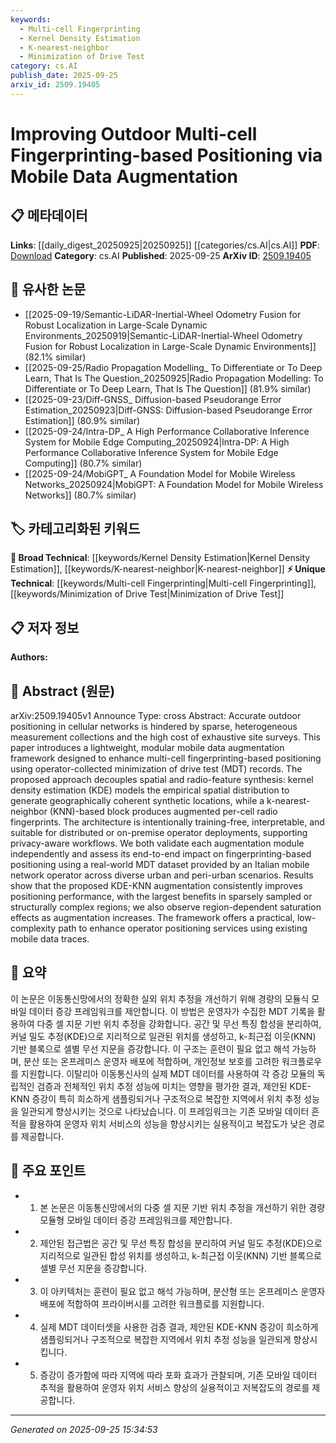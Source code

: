 ```yaml
---
keywords:
  - Multi-cell Fingerprinting
  - Kernel Density Estimation
  - K-nearest-neighbor
  - Minimization of Drive Test
category: cs.AI
publish_date: 2025-09-25
arxiv_id: 2509.19405
---
```


<!-- KEYWORD_LINKING_METADATA:
{
  "processed_timestamp": "2025-09-25T15:34:53.232356",
  "vocabulary_version": "1.0",
  "selected_keywords": [
    "Multi-cell Fingerprinting",
    "Kernel Density Estimation",
    "K-nearest-neighbor",
    "Minimization of Drive Test"
  ],
  "rejected_keywords": [],
  "similarity_scores": {
    "Multi-cell Fingerprinting": 0.78,
    "Kernel Density Estimation": 0.7,
    "K-nearest-neighbor": 0.72,
    "Minimization of Drive Test": 0.77
  },
  "extraction_method": "AI_prompt_based",
  "budget_applied": true,
  "candidates_json": {
    "candidates": [
      {
        "surface": "Multi-cell Fingerprinting-based Positioning",
        "canonical": "Multi-cell Fingerprinting",
        "aliases": [
          "Cellular Fingerprinting",
          "Fingerprinting-based Positioning"
        ],
        "category": "unique_technical",
        "rationale": "This concept is central to the paper's methodology and offers a unique approach to positioning in cellular networks.",
        "novelty_score": 0.75,
        "connectivity_score": 0.68,
        "specificity_score": 0.85,
        "link_intent_score": 0.78
      },
      {
        "surface": "Kernel Density Estimation",
        "canonical": "Kernel Density Estimation",
        "aliases": [
          "KDE"
        ],
        "category": "broad_technical",
        "rationale": "KDE is a statistical method used in the paper to model spatial distributions and is a well-known technique in data analysis.",
        "novelty_score": 0.45,
        "connectivity_score": 0.72,
        "specificity_score": 0.65,
        "link_intent_score": 0.7
      },
      {
        "surface": "K-nearest-neighbor",
        "canonical": "K-nearest-neighbor",
        "aliases": [
          "KNN"
        ],
        "category": "broad_technical",
        "rationale": "KNN is a fundamental algorithm in machine learning, used here for augmenting radio fingerprints.",
        "novelty_score": 0.4,
        "connectivity_score": 0.75,
        "specificity_score": 0.6,
        "link_intent_score": 0.72
      },
      {
        "surface": "Minimization of Drive Test",
        "canonical": "Minimization of Drive Test",
        "aliases": [
          "MDT"
        ],
        "category": "unique_technical",
        "rationale": "MDT is a specific technique used by operators to collect data, crucial for the proposed framework.",
        "novelty_score": 0.7,
        "connectivity_score": 0.65,
        "specificity_score": 0.8,
        "link_intent_score": 0.77
      }
    ],
    "ban_list_suggestions": [
      "method",
      "performance",
      "experiment"
    ]
  },
  "decisions": [
    {
      "candidate_surface": "Multi-cell Fingerprinting-based Positioning",
      "resolved_canonical": "Multi-cell Fingerprinting",
      "decision": "linked",
      "scores": {
        "novelty": 0.75,
        "connectivity": 0.68,
        "specificity": 0.85,
        "link_intent": 0.78
      }
    },
    {
      "candidate_surface": "Kernel Density Estimation",
      "resolved_canonical": "Kernel Density Estimation",
      "decision": "linked",
      "scores": {
        "novelty": 0.45,
        "connectivity": 0.72,
        "specificity": 0.65,
        "link_intent": 0.7
      }
    },
    {
      "candidate_surface": "K-nearest-neighbor",
      "resolved_canonical": "K-nearest-neighbor",
      "decision": "linked",
      "scores": {
        "novelty": 0.4,
        "connectivity": 0.75,
        "specificity": 0.6,
        "link_intent": 0.72
      }
    },
    {
      "candidate_surface": "Minimization of Drive Test",
      "resolved_canonical": "Minimization of Drive Test",
      "decision": "linked",
      "scores": {
        "novelty": 0.7,
        "connectivity": 0.65,
        "specificity": 0.8,
        "link_intent": 0.77
      }
    }
  ]
}
-->

# Improving Outdoor Multi-cell Fingerprinting-based Positioning via Mobile Data Augmentation

## 📋 메타데이터

**Links**: [[daily_digest_20250925|20250925]] [[categories/cs.AI|cs.AI]]
**PDF**: [Download](https://arxiv.org/pdf/2509.19405.pdf)
**Category**: cs.AI
**Published**: 2025-09-25
**ArXiv ID**: [2509.19405](https://arxiv.org/abs/2509.19405)

## 🔗 유사한 논문
- [[2025-09-19/Semantic-LiDAR-Inertial-Wheel Odometry Fusion for Robust Localization in Large-Scale Dynamic Environments_20250919|Semantic-LiDAR-Inertial-Wheel Odometry Fusion for Robust Localization in Large-Scale Dynamic Environments]] (82.1% similar)
- [[2025-09-25/Radio Propagation Modelling_ To Differentiate or To Deep Learn, That Is The Question_20250925|Radio Propagation Modelling: To Differentiate or To Deep Learn, That Is The Question]] (81.9% similar)
- [[2025-09-23/Diff-GNSS_ Diffusion-based Pseudorange Error Estimation_20250923|Diff-GNSS: Diffusion-based Pseudorange Error Estimation]] (80.9% similar)
- [[2025-09-24/Intra-DP_ A High Performance Collaborative Inference System for Mobile Edge Computing_20250924|Intra-DP: A High Performance Collaborative Inference System for Mobile Edge Computing]] (80.7% similar)
- [[2025-09-24/MobiGPT_ A Foundation Model for Mobile Wireless Networks_20250924|MobiGPT: A Foundation Model for Mobile Wireless Networks]] (80.7% similar)

## 🏷️ 카테고리화된 키워드
**🧠 Broad Technical**: [[keywords/Kernel Density Estimation|Kernel Density Estimation]], [[keywords/K-nearest-neighbor|K-nearest-neighbor]]
**⚡ Unique Technical**: [[keywords/Multi-cell Fingerprinting|Multi-cell Fingerprinting]], [[keywords/Minimization of Drive Test|Minimization of Drive Test]]

## 📋 저자 정보

**Authors:** 

## 📄 Abstract (원문)

arXiv:2509.19405v1 Announce Type: cross 
Abstract: Accurate outdoor positioning in cellular networks is hindered by sparse, heterogeneous measurement collections and the high cost of exhaustive site surveys. This paper introduces a lightweight, modular mobile data augmentation framework designed to enhance multi-cell fingerprinting-based positioning using operator-collected minimization of drive test (MDT) records. The proposed approach decouples spatial and radio-feature synthesis: kernel density estimation (KDE) models the empirical spatial distribution to generate geographically coherent synthetic locations, while a k-nearest-neighbor (KNN)-based block produces augmented per-cell radio fingerprints. The architecture is intentionally training-free, interpretable, and suitable for distributed or on-premise operator deployments, supporting privacy-aware workflows. We both validate each augmentation module independently and assess its end-to-end impact on fingerprinting-based positioning using a real-world MDT dataset provided by an Italian mobile network operator across diverse urban and peri-urban scenarios. Results show that the proposed KDE-KNN augmentation consistently improves positioning performance, with the largest benefits in sparsely sampled or structurally complex regions; we also observe region-dependent saturation effects as augmentation increases. The framework offers a practical, low-complexity path to enhance operator positioning services using existing mobile data traces.

## 📝 요약

이 논문은 이동통신망에서의 정확한 실외 위치 추정을 개선하기 위해 경량의 모듈식 모바일 데이터 증강 프레임워크를 제안합니다. 이 방법은 운영자가 수집한 MDT 기록을 활용하여 다중 셀 지문 기반 위치 추정을 강화합니다. 공간 및 무선 특징 합성을 분리하여, 커널 밀도 추정(KDE)으로 지리적으로 일관된 위치를 생성하고, k-최근접 이웃(KNN) 기반 블록으로 셀별 무선 지문을 증강합니다. 이 구조는 훈련이 필요 없고 해석 가능하며, 분산 또는 온프레미스 운영자 배포에 적합하며, 개인정보 보호를 고려한 워크플로우를 지원합니다. 이탈리아 이동통신사의 실제 MDT 데이터를 사용하여 각 증강 모듈의 독립적인 검증과 전체적인 위치 추정 성능에 미치는 영향을 평가한 결과, 제안된 KDE-KNN 증강이 특히 희소하게 샘플링되거나 구조적으로 복잡한 지역에서 위치 추정 성능을 일관되게 향상시키는 것으로 나타났습니다. 이 프레임워크는 기존 모바일 데이터 흔적을 활용하여 운영자 위치 서비스의 성능을 향상시키는 실용적이고 복잡도가 낮은 경로를 제공합니다.

## 🎯 주요 포인트

- 1. 본 논문은 이동통신망에서의 다중 셀 지문 기반 위치 추정을 개선하기 위한 경량 모듈형 모바일 데이터 증강 프레임워크를 제안합니다.
- 2. 제안된 접근법은 공간 및 무선 특징 합성을 분리하여 커널 밀도 추정(KDE)으로 지리적으로 일관된 합성 위치를 생성하고, k-최근접 이웃(KNN) 기반 블록으로 셀별 무선 지문을 증강합니다.
- 3. 이 아키텍처는 훈련이 필요 없고 해석 가능하며, 분산형 또는 온프레미스 운영자 배포에 적합하여 프라이버시를 고려한 워크플로를 지원합니다.
- 4. 실제 MDT 데이터셋을 사용한 검증 결과, 제안된 KDE-KNN 증강이 희소하게 샘플링되거나 구조적으로 복잡한 지역에서 위치 추정 성능을 일관되게 향상시킵니다.
- 5. 증강이 증가함에 따라 지역에 따라 포화 효과가 관찰되며, 기존 모바일 데이터 추적을 활용하여 운영자 위치 서비스 향상의 실용적이고 저복잡도의 경로를 제공합니다.


---

*Generated on 2025-09-25 15:34:53*